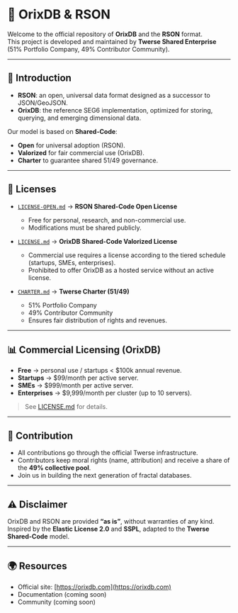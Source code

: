 # 🌌 OrixDB & RSON

Welcome to the official repository of **OrixDB** and the **RSON** format.  
This project is developed and maintained by **Twerse Shared Enterprise**  
(51% Portfolio Company, 49% Contributor Community).  

---

## 📖 Introduction
- **RSON**: an open, universal data format designed as a successor to JSON/GeoJSON.  
- **OrixDB**: the reference SEG6 implementation, optimized for storing, querying, and emerging dimensional data.  

Our model is based on **Shared-Code**:  
- **Open** for universal adoption (RSON).  
- **Valorized** for fair commercial use (OrixDB).  
- **Charter** to guarantee shared 51/49 governance.  

---

## 📜 Licenses
- [`LICENSE-OPEN.md`](./LICENSE-OPEN.md) → **RSON Shared-Code Open License**  
  - Free for personal, research, and non-commercial use.  
  - Modifications must be shared publicly.  

- [`LICENSE.md`](./LICENSE.md) → **OrixDB Shared-Code Valorized License**  
  - Commercial use requires a license according to the tiered schedule (startups, SMEs, enterprises).  
  - Prohibited to offer OrixDB as a hosted service without an active license.  

- [`CHARTER.md`](./CHARTER.md) → **Twerse Charter (51/49)**  
  - 51% Portfolio Company  
  - 49% Contributor Community  
  - Ensures fair distribution of rights and revenues.  

---

## 📊 Commercial Licensing (OrixDB)
- **Free** → personal use / startups < $100k annual revenue.  
- **Startups** → $99/month per active server.  
- **SMEs** → $999/month per active server.  
- **Enterprises** → $9,999/month per cluster (up to 10 servers).  

> See [LICENSE.md](./LICENSE.md) for details.  

---

## 🤝 Contribution
- All contributions go through the official Twerse infrastructure.  
- Contributors keep moral rights (name, attribution) and receive a share of the **49% collective pool**.  
- Join us in building the next generation of fractal databases.  

---

## ⚠️ Disclaimer
OrixDB and RSON are provided **“as is”**, without warranties of any kind.  
Inspired by the **Elastic License 2.0** and **SSPL**, adapted to the **Twerse Shared-Code** model.  

---

## 🌍 Resources
- Official site: [https://orixdb.com](https://orixdb.com)  
- Documentation (coming soon)  
- Community (coming soon)  

